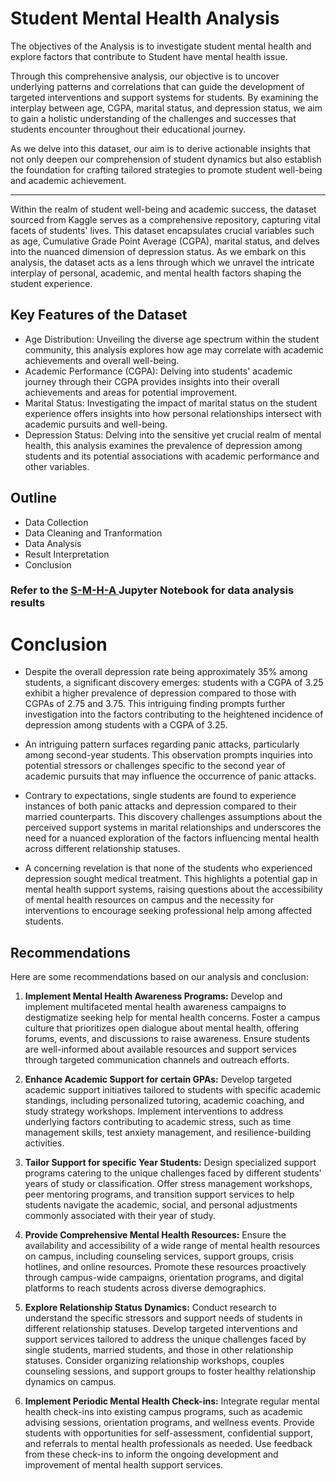 # Student Mental Health Analysis

The objectives of the Analysis is to investigate student mental health and explore factors that contribute to Student have mental health issue.

Through this comprehensive analysis, our objective is to uncover underlying patterns and correlations that can guide the development of targeted interventions and support systems for students. By examining the interplay between age, CGPA, marital status, and depression status, we aim to gain a holistic understanding of the challenges and successes that students encounter throughout their educational journey.

As we delve into this dataset, our aim is to derive actionable insights that not only deepen our comprehension of student dynamics but also establish the foundation for crafting tailored strategies to promote student well-being and academic achievement.

---

Within the realm of student well-being and academic success, the dataset sourced from Kaggle serves as a comprehensive repository, capturing vital facets of students' lives. This dataset encapsulates crucial variables such as age, Cumulative Grade Point Average (CGPA), marital status, and delves into the nuanced dimension of depression status. As we embark on this analysis, the dataset acts as a lens through which we unravel the intricate interplay of personal, academic, and mental health factors shaping the student experience.

## Key Features of the Dataset

- Age Distribution: Unveiling the diverse age spectrum within the student community, this analysis explores how age may correlate with academic achievements and overall well-being.
- Academic Performance (CGPA): Delving into students' academic journey through their CGPA provides insights into their overall achievements and areas for potential improvement.
- Marital Status: Investigating the impact of marital status on the student experience offers insights into how personal relationships intersect with academic pursuits and well-being.
- Depression Status: Delving into the sensitive yet crucial realm of mental health, this analysis examines the prevalence of depression among students and its potential associations with academic performance and other variables.

## Outline
- Data Collection
- Data Cleaning and Tranformation
- Data Analysis
- Result Interpretation
- Conclusion

### Refer to the [S-M-H-A ](https://www.example.com) Jupyter Notebook for data analysis results 


# Conclusion

- Despite the overall depression rate being approximately 35% among students, a significant discovery emerges: students with a CGPA of 3.25 exhibit a higher prevalence of depression compared to those with CGPAs of 2.75 and 3.75. This intriguing finding prompts further investigation into the factors contributing to the heightened incidence of depression among students with a CGPA of 3.25.

- An intriguing pattern surfaces regarding panic attacks, particularly among second-year students. This observation prompts inquiries into potential stressors or challenges specific to the second year of academic pursuits that may influence the occurrence of panic attacks.

- Contrary to expectations, single students are found to experience instances of both panic attacks and depression compared to their married counterparts. This discovery challenges assumptions about the perceived support systems in marital relationships and underscores the need for a nuanced exploration of the factors influencing mental health across different relationship statuses.

- A concerning revelation is that none of the students who experienced depression sought medical treatment. This highlights a potential gap in mental health support systems, raising questions about the accessibility of mental health resources on campus and the necessity for interventions to encourage seeking professional help among affected students.

## Recommendations

Here are some recommendations based on our analysis and conclusion:

1. **Implement Mental Health Awareness Programs:**
   Develop and implement multifaceted mental health awareness campaigns to destigmatize seeking help for mental health concerns. Foster a campus culture that prioritizes open dialogue about mental health, offering forums, events, and discussions to raise awareness. Ensure students are well-informed about available resources and support services through targeted communication channels and outreach efforts.

2. **Enhance Academic Support for certain GPAs:**
   Develop targeted academic support initiatives tailored to students with specific academic standings, including personalized tutoring, academic coaching, and study strategy workshops. Implement interventions to address underlying factors contributing to academic stress, such as time management skills, test anxiety management, and resilience-building activities.

3. **Tailor Support for specific Year Students:**
   Design specialized support programs catering to the unique challenges faced by different students' years of study or classification. Offer stress management workshops, peer mentoring programs, and transition support services to help students navigate the academic, social, and personal adjustments commonly associated with their year of study.

4. **Provide Comprehensive Mental Health Resources:**
   Ensure the availability and accessibility of a wide range of mental health resources on campus, including counseling services, support groups, crisis hotlines, and online resources. Promote these resources proactively through campus-wide campaigns, orientation programs, and digital platforms to reach students across diverse demographics.

5. **Explore Relationship Status Dynamics:**
   Conduct research to understand the specific stressors and support needs of students in different relationship statuses. Develop targeted interventions and support services tailored to address the unique challenges faced by single students, married students, and those in other relationship statuses. Consider organizing relationship workshops, couples counseling sessions, and support groups to foster healthy relationship dynamics on campus.

6. **Implement Periodic Mental Health Check-ins:**
   Integrate regular mental health check-ins into existing campus programs, such as academic advising sessions, orientation programs, and wellness events. Provide students with opportunities for self-assessment, confidential support, and referrals to mental health professionals as needed. Use feedback from these check-ins to inform the ongoing development and improvement of mental health support services.

   
